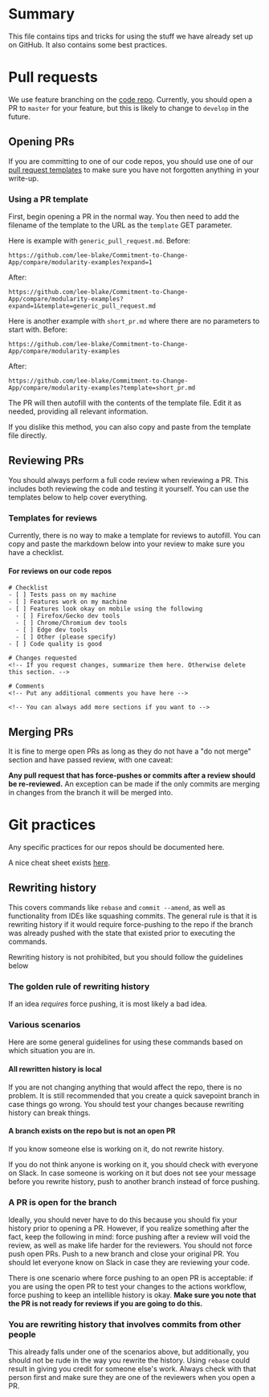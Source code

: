 # Summary
This file contains tips and tricks for using the stuff we have already set up on GitHub. It also contains some best practices.

# Pull requests
We use feature branching on the [code repo](https://github.com/lee-blake/Commitment-to-Change-App). Currently, you should 
open a PR to `master` for your feature, but this is likely to change to `develop` in the future.

## Opening PRs
If you are committing to one of our code repos, you should use one of our
[pull request templates](https://github.com/lee-blake/Commitment-to-Change-App/tree/master/.github/PULL_REQUEST_TEMPLATE) 
to make sure you have not forgotten anything in your write-up. 

### Using a PR template
First, begin opening a PR in the normal way. You then need to add the filename of the template to the URL as the `template` 
GET parameter.

Here is example with `generic_pull_request.md`. Before:
```
https://github.com/lee-blake/Commitment-to-Change-App/compare/modularity-examples?expand=1
```
After:
```
https://github.com/lee-blake/Commitment-to-Change-App/compare/modularity-examples?expand=1&template=generic_pull_request.md
```

Here is another example with `short_pr.md` where there are no parameters to start with. Before:
```
https://github.com/lee-blake/Commitment-to-Change-App/compare/modularity-examples
```
After:
```
https://github.com/lee-blake/Commitment-to-Change-App/compare/modularity-examples?template=short_pr.md
```

The PR will then autofill with the contents of the template file. Edit it as needed, providing all relevant information.

If you dislike this method, you can also copy and paste from the template file directly.

## Reviewing PRs
You should always perform a full code review when reviewing a PR. This includes both reviewing the code and testing 
it yourself. You can use the templates below to help cover everything.

### Templates for reviews
Currently, there is no way to make a template for reviews to autofill. You can copy and paste the markdown below 
into your review to make sure you have a checklist.

#### For reviews on our code repos
```
# Checklist
- [ ] Tests pass on my machine
- [ ] Features work on my machine
- [ ] Features look okay on mobile using the following
  - [ ] Firefox/Gecko dev tools
  - [ ] Chrome/Chromium dev tools
  - [ ] Edge dev tools
  - [ ] Other (please specify)
- [ ] Code quality is good

# Changes requested
<!-- If you request changes, summarize them here. Otherwise delete this section. -->

# Comments
<!-- Put any additional comments you have here -->

<!-- You can always add more sections if you want to -->
```

## Merging PRs
It is fine to merge open PRs as long as they do not have a "do not merge" section and have passed review, with one caveat:

**Any pull request that has force-pushes or commits after a review should be re-reviewed.** An exception can be made if
the only commits are merging in changes from the branch it will be merged into.

# Git practices
Any specific practices for our repos should be documented here.

A nice cheat sheet exists [here](https://education.github.com/git-cheat-sheet-education.pdf).

## Rewriting history
This covers commands like `rebase` and `commit --amend`, as well as functionality from IDEs like squashing commits. The 
general rule is that it is rewriting history if it would require force-pushing to the repo if the branch was already 
pushed with the state that existed prior to executing the commands. 

Rewriting history is not prohibited, but you should follow the guidelines below

### The golden rule of rewriting history
If an idea *requires* force pushing, it is most likely a bad idea.

### Various scenarios
Here are some general guidelines for using these commands based on which situation you are in.

#### All rewritten history is local
If you are not changing anything that would affect the repo, there is no problem. It is still recommended that you create
a quick savepoint branch in case things go wrong. You should test your changes because rewriting history can break things.

#### A branch exists on the repo but is not an open PR
If you know someone else is working on it, do not rewrite history.

If you do not think anyone is working on it, you should check with everyone on Slack. In case someone is working on it
but does not see your message before you rewrite history, push to another branch instead of force pushing.

### A PR is open for the branch
Ideally, you should never have to do this because you should fix your history prior to opening a PR. However, if you
realize something after the fact, keep the following in mind: force pushing after a review will void the review, as well as 
make life harder for the reviewers. You should not force push open PRs. Push to a new branch and close your original PR. 
You should let everyone know on Slack in case they are reviewing your code. 

There is one scenario where force pushing to an open PR is acceptable: if you are using the open PR to test your changes
to the actions workflow, force pushing to keep an intellible history is okay. **Make sure you note that the PR is not ready
for reviews if you are going to do this.** 

### You are rewriting history that involves commits from other people
This already falls under one of the scenarios above, but additionally, you should not be rude in the way you rewrite
the history. Using `rebase` could result in giving you credit for someone else's work. Always check with that person
first and make sure they are one of the reviewers when you open a PR. 
